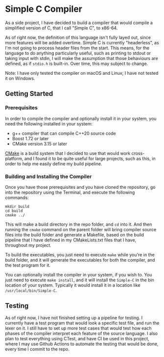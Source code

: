 # Simple C Compiler

As a side project, I have decided to build a compiler that would compile a simplified version of C, that I call "Simple C", to x86-64.

As of right now, the definition of this language isn't fully layed out, since more features will be added overtime. Simple C is currently "headerless", as I'm not going to process header files from the start. This means, for the language to do anything particularly useful, such as printing to stdout or taking input with stdin, I will make the assumption that those behaviours are defined, as if `stdio.h` is built-in. Over time, this may subject to change.

Note: I have only tested the compiler on macOS and Linux; I have not tested it on Windows.

## Getting Started


### Prerequisites

In order to compile the compiler and optionally install it in your system, you need the following installed in your system:

- g++ compiler that can compile C++20 source code
- Boost 1.72 or later
- CMake version 3.15 or later

[CMake](https://cmake.org) is a build system that I decided to use that would work cross-platform, and I found it to be quite useful for large projects, such as this, in order to help me easily define my build pipeline.

### Building and Installing the Compiler

Once you have those prerequisites and you have cloned the repository, go into the repository using the Terminal, and execute the following commands:

```
mkdir build
cd build
cmake ../
```

This will make a build directory in the repo folder, and `cd` into it. And then running the `cmake` command on the parent folder will bring compiler source files into the build folder and generate a Makefile, based on the build pipeline that I have defined in my CMakeLists.txt files that I have, throughout my project.

To build the executables, you just need to execute `make` while you're in the build folder, and it will generate the executables for both the compiler, and the test program for it.

You can optionally install the compiler in your system, if you wish to. You just need to execute `make install`, and it will install the `Simple-C` in the bin location of your system. Typically it would install it in a location like `/usr/local/bin/Simple-C`.

## Testing

As of right now, I have not finished setting up a pipeline for testing. I currently have a test program that would look a specific test file, and run the lexer on it. I still have to set up more test cases that would test how each phases of the compiler interpret each feature of the source language. I also plan to test everything using CTest, and have CI be used in this project, where I may use Github Actions to automate the testing that would be done, every time I commit to the repo.